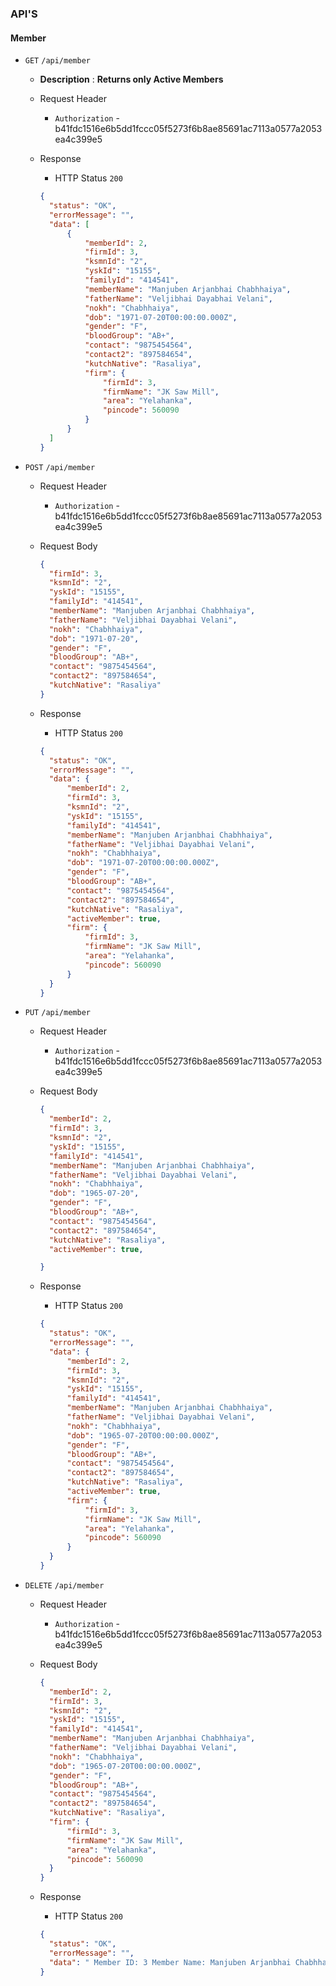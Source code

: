 ### API'S

#### Member

- `GET` `/api/member`
	- __Description__ : **Returns only Active Members**
  - Request Header
    - `Authorization` - b41fdc1516e6b5dd1fccc05f5273f6b8ae85691ac7113a0577a2053ea4c399e5

  - Response
    - HTTP Status `200`
    ```json
    {
      "status": "OK",
      "errorMessage": "",
      "data": [
          {
              "memberId": 2,
              "firmId": 3,
              "ksmnId": "2",
              "yskId": "15155",
              "familyId": "414541",
              "memberName": "Manjuben Arjanbhai Chabhhaiya",
              "fatherName": "Veljibhai Dayabhai Velani",
              "nokh": "Chabhhaiya",
              "dob": "1971-07-20T00:00:00.000Z",
              "gender": "F",
              "bloodGroup": "AB+",
              "contact": "9875454564",
              "contact2": "897584654",
              "kutchNative": "Rasaliya",
              "firm": {
                  "firmId": 3,
                  "firmName": "JK Saw Mill",
                  "area": "Yelahanka",
                  "pincode": 560090
              }
          }
      ]
    }
    ```

- `POST` `/api/member`
  - Request Header
    - `Authorization` - b41fdc1516e6b5dd1fccc05f5273f6b8ae85691ac7113a0577a2053ea4c399e5

  - Request Body

    ```json
    {
      "firmId": 3,
      "ksmnId": "2",
      "yskId": "15155",
      "familyId": "414541",
      "memberName": "Manjuben Arjanbhai Chabhhaiya",
      "fatherName": "Veljibhai Dayabhai Velani",
      "nokh": "Chabhhaiya",
      "dob": "1971-07-20",
      "gender": "F",
      "bloodGroup": "AB+",
      "contact": "9875454564",
      "contact2": "897584654",
      "kutchNative": "Rasaliya"
    }
    ```

  - Response
    - HTTP Status `200`
    ```json
    {
      "status": "OK",
      "errorMessage": "",
      "data": {
          "memberId": 2,
          "firmId": 3,
          "ksmnId": "2",
          "yskId": "15155",
          "familyId": "414541",
          "memberName": "Manjuben Arjanbhai Chabhhaiya",
          "fatherName": "Veljibhai Dayabhai Velani",
          "nokh": "Chabhhaiya",
          "dob": "1971-07-20T00:00:00.000Z",
          "gender": "F",
          "bloodGroup": "AB+",
          "contact": "9875454564",
          "contact2": "897584654",
          "kutchNative": "Rasaliya",
          "activeMember": true,
          "firm": {
              "firmId": 3,
              "firmName": "JK Saw Mill",
              "area": "Yelahanka",
              "pincode": 560090
          }
      }
    }
    ```

- `PUT` `/api/member`
  - Request Header
    - `Authorization` - b41fdc1516e6b5dd1fccc05f5273f6b8ae85691ac7113a0577a2053ea4c399e5

  - Request Body

    ```json
    {
      "memberId": 2,
      "firmId": 3,
      "ksmnId": "2",
      "yskId": "15155",
      "familyId": "414541",
      "memberName": "Manjuben Arjanbhai Chabhhaiya",
      "fatherName": "Veljibhai Dayabhai Velani",
      "nokh": "Chabhhaiya",
      "dob": "1965-07-20",
      "gender": "F",
      "bloodGroup": "AB+",
      "contact": "9875454564",
      "contact2": "897584654",
      "kutchNative": "Rasaliya",
      "activeMember": true,

    }
    ```

  - Response
    - HTTP Status `200`
    ```json
    {
      "status": "OK",
      "errorMessage": "",
      "data": {
          "memberId": 2,
          "firmId": 3,
          "ksmnId": "2",
          "yskId": "15155",
          "familyId": "414541",
          "memberName": "Manjuben Arjanbhai Chabhhaiya",
          "fatherName": "Veljibhai Dayabhai Velani",
          "nokh": "Chabhhaiya",
          "dob": "1965-07-20T00:00:00.000Z",
          "gender": "F",
          "bloodGroup": "AB+",
          "contact": "9875454564",
          "contact2": "897584654",
          "kutchNative": "Rasaliya",
          "activeMember": true,
          "firm": {
              "firmId": 3,
              "firmName": "JK Saw Mill",
              "area": "Yelahanka",
              "pincode": 560090
          }
      }
    }
    ```

- `DELETE` `/api/member`
  - Request Header
    - `Authorization` - b41fdc1516e6b5dd1fccc05f5273f6b8ae85691ac7113a0577a2053ea4c399e5

  - Request Body

    ```json
    {
      "memberId": 2,
      "firmId": 3,
      "ksmnId": "2",
      "yskId": "15155",
      "familyId": "414541",
      "memberName": "Manjuben Arjanbhai Chabhhaiya",
      "fatherName": "Veljibhai Dayabhai Velani",
      "nokh": "Chabhhaiya",
      "dob": "1965-07-20T00:00:00.000Z",
      "gender": "F",
      "bloodGroup": "AB+",
      "contact": "9875454564",
      "contact2": "897584654",
      "kutchNative": "Rasaliya",
      "firm": {
          "firmId": 3,
          "firmName": "JK Saw Mill",
          "area": "Yelahanka",
          "pincode": 560090
      }
    }
    ```

  - Response
    - HTTP Status `200`
    ```json
    {
      "status": "OK",
      "errorMessage": "",
      "data": " Member ID: 3 Member Name: Manjuben Arjanbhai Chabhhaiya Deleted successfully"
    }
    ```